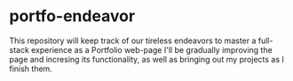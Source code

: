 # portfo-endeavor
This repository will keep track of our tireless endeavors to master a full-stack experience as a Portfolio web-page
I'll be gradually improving the page and incresing its functionality, as well as bringing out my projects as I finish them.